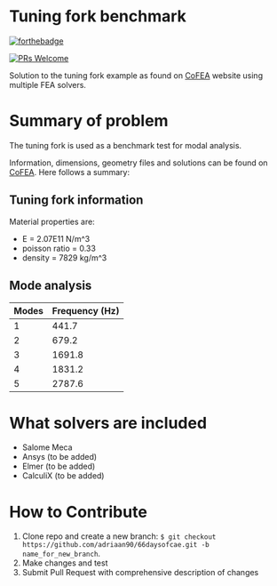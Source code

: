 # **Tuning fork benchmark**

[![forthebadge](https://forthebadge.com/images/badges/built-with-love.svg)](https://forthebadge.com)


[![PRs Welcome](https://img.shields.io/badge/PRs-welcome-brightgreen.svg?style=flat-square)](http://makeapullrequest.com)


Solution to the tuning fork example as found on [CoFEA](https://cofea.readthedocs.io/en/latest/) website using multiple FEA solvers.

# **Summary of problem**
The tuning fork is used as a benchmark test for modal analysis.

Information, dimensions, geometry files and solutions can be found on [CoFEA](https://cofea.readthedocs.io/en/latest/). Here follows a summary:

## **Tuning fork information**
Material properties are:
- E = 2.07E11 N/m^3
- poisson ratio = 0.33
- density = 7829 kg/m^3

## **Mode analysis**
| Modes | Frequency (Hz) |
|-------|----------------|
| 1     | 441.7          |
| 2     | 679.2          |
| 3     | 1691.8         |
| 4     | 1831.2         |
| 5     | 2787.6         |

# **What solvers are included**
- Salome Meca 
- Ansys (to be added)
- Elmer (to be added)
- CalculiX (to be added)

# **How to Contribute**

1. Clone repo and create a new branch: `$ git checkout https://github.com/adriaan90/66daysofcae.git -b name_for_new_branch`.
2. Make changes and test
3. Submit Pull Request with comprehensive description of changes
